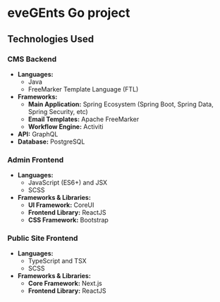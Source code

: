 # eveGEnts Go project

## Technologies Used

### CMS Backend
- **Languages:**
    - Java
    - FreeMarker Template Language (FTL)
- **Frameworks:**
    - **Main Application:** Spring Ecosystem (Spring Boot, Spring Data, Spring Security, etc)
    - **Email Templates:** Apache FreeMarker
    - **Workflow Engine:** Activiti
- **API:** GraphQL
- **Database:** PostgreSQL

### Admin Frontend
- **Languages:**
    - JavaScript (ES6+) and JSX
    - SCSS
- **Frameworks & Libraries:**
    - **UI Framework:** CoreUI
    - **Frontend Library:** ReactJS
    - **CSS Framework:** Bootstrap

### Public Site Frontend
- **Languages:**
    - TypeScript and TSX
    - SCSS
- **Frameworks & Libraries:**
    - **Core Framework:** Next.js
    - **Frontend Library:** ReactJS
